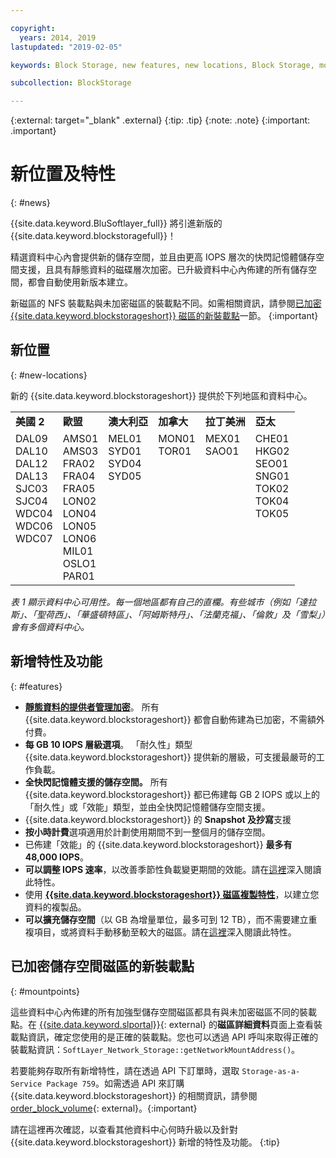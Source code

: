 ```yaml
---

copyright:
  years: 2014, 2019
lastupdated: "2019-02-05"

keywords: Block Storage, new features, new locations, Block Storage, mount point changes, select data centers, ISCSI,

subcollection: BlockStorage

---
```

{:external: target="_blank" .external}
{:tip: .tip}
{:note: .note}
{:important: .important}

# 新位置及特性
{: #news}

{{site.data.keyword.BluSoftlayer_full}} 將引進新版的 {{site.data.keyword.blockstoragefull}}！

精選資料中心內會提供新的儲存空間，並且由更高 IOPS 層次的快閃記憶體儲存空間支援，且具有靜態資料的磁碟層次加密。已升級資料中心內佈建的所有儲存空間，都會自動使用新版本建立。

新磁區的 NFS 裝載點與未加密磁區的裝載點不同。如需相關資訊，請參閱[已加密 {{site.data.keyword.blockstorageshort}} 磁區的新裝載點](#mountpoints)一節。
{:important}

## 新位置
{: #new-locations}

新的 {{site.data.keyword.blockstorageshort}} 提供於下列地區和資料中心。
<table role="presentation">
  <tr>
    <td><strong>美國 2</strong></td>
    <td><strong>歐盟</strong></td>
    <td><strong>澳大利亞</strong></td>
    <td><strong>加拿大</strong></td>
    <td><strong>拉丁美洲</strong></td>
    <td><strong>亞太</strong></td>
  </tr>
  <tr>
    <td>DAL09<br />
	DAL10<br />
	DAL12<br />
	DAL13<br />
	SJC03<br />
SJC04<br />
	WDC04<br />
	WDC06<br />
	WDC07<br />
	<br /><br /><br />
    </td>
    <td>AMS01<br />
AMS03<br />
	FRA02<br />
	FRA04<br />
	FRA05<br />
	LON02<br />
	LON04<br />
	LON05<br />
	LON06<br />
	MIL01<br />
	OSLO1<br />
	PAR01<br />
    </td>
    <td>MEL01<br />
SYD01<br />
SYD04<br />
        SYD05<br />
        <br /><br /><br /><br /><br /><br /><br /><br />
    </td>
    <td>MON01<br />
TOR01<br />
	<br /><br /><br /><br /><br /><br /><br /><br /><br /><br />
    </td>
    <td>MEX01<br />
SAO01<br />
	<br /><br /><br /><br /><br /><br /><br /><br /><br /><br />
    </td>
    <td>CHE01<br />
HKG02<br />
	SEO01<br />
	SNG01<br />
TOK02<br />
	TOK04<br />
	TOK05<br />
	<br /><br /><br /><br /><br />
    </td>
  </tr>
</table>

*表 1 顯示資料中心可用性。每一個地區都有自己的直欄。有些城市（例如「達拉斯」、「聖荷西」、「華盛頓特區」、「阿姆斯特丹」、「法蘭克福」、「倫敦」及「雪梨」）會有多個資料中心。*

## 新增特性及功能
{: #features}

- **[靜態資料的提供者管理加密](/docs/infrastructure/BlockStorage?topic=BlockStorage-encryption)**。
  所有 {{site.data.keyword.blockstorageshort}} 都會自動佈建為已加密，不需額外付費。
- **每 GB 10 IOPS 層級選項**。
  「耐久性」類型 {{site.data.keyword.blockstorageshort}} 提供新的層級，可支援最嚴苛的工作負載。
- **全快閃記憶體支援的儲存空間。**
  所有 {{site.data.keyword.blockstorageshort}} 都已佈建每 GB 2 IOPS 或以上的「耐久性」或「效能」類型，並由全快閃記憶體儲存空間支援。
- {{site.data.keyword.blockstorageshort}} 的 **Snapshot 及抄寫**支援
- **按小時計費**選項適用於計劃使用期間不到一整個月的儲存空間。
- 已佈建「效能」的 {{site.data.keyword.blockstorageshort}} **最多有 48,000 IOPS**。
- **可以調整 IOPS 速率**，以改善季節性負載變更期間的效能。請在[這裡](/docs/infrastructure/BlockStorage?topic=BlockStorage-adjustingIOPS)深入閱讀此特性。
- 使用 **[{{site.data.keyword.blockstorageshort}} 磁區複製特性](/docs/infrastructure/BlockStorage?topic=BlockStorage-duplicatevolume)**，以建立您資料的複製品。
- **可以擴充儲存空間**（以 GB 為增量單位，最多可到 12 TB），而不需要建立重複項目，或將資料手動移動至較大的磁區。請在[這裡](/docs/infrastructure/BlockStorage?topic=BlockStorage-expandingcapacity)深入閱讀此特性。

## 已加密儲存空間磁區的新裝載點
{: #mountpoints}

這些資料中心內佈建的所有加強型儲存空間磁區都具有與未加密磁區不同的裝載點。在 [{{site.data.keyword.slportal}}](https://control.softlayer.com/){: external} 的**磁區詳細資料**頁面上查看裝載點資訊，確定您使用的是正確的裝載點。您也可以透過 API 呼叫來取得正確的裝載點資訊：`SoftLayer_Network_Storage::getNetworkMountAddress()`。

若要能夠存取所有新增特性，請在透過 API 下訂單時，選取 `Storage-as-a-Service Package 759`。如需透過 API 來訂購 {{site.data.keyword.blockstorageshort}} 的相關資訊，請參閱 [order_block_volume](https://softlayer-python.readthedocs.io/en/latest/api/managers/block.html#SoftLayer.managers.block.BlockStorageManager.order_block_volume){: external}。{:important}

請在這裡再次確認，以查看其他資料中心何時升級以及針對 {{site.data.keyword.blockstorageshort}} 新增的特性及功能。
{:tip}
